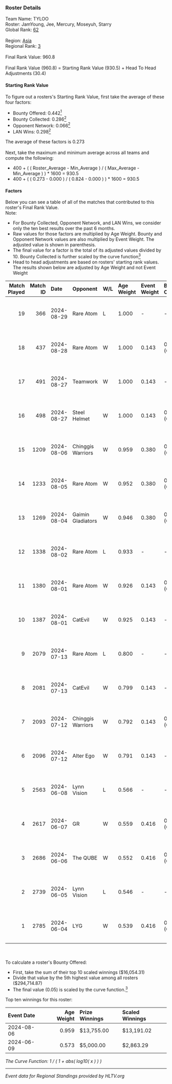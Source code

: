 ### Roster Details<br />
Team Name: TYLOO<br />
Roster: JamYoung, Jee, Mercury, Moseyuh, Starry<br />
Global Rank: [62](../../standings_global_2024_09_11.md)<br />
<br />
Region: [Asia]( ../../standings_asia_2024_09_11.md)<br />
Regional Rank: [3]( ../../standings_asia_2024_09_11.md)<br />
<br />
Final Rank Value:  960.8<br />
<br />
Final Rank Value (960.8) = Starting Rank Value (930.5) + Head To Head Adjustments (30.4)<br />

#### Starting Rank Value<br />
To figure out a rosters's Starting Rank Value, first take the average of these four factors:<br />
- Bounty Offered: 0.442[<sup>1</sup>](#table2)
- Bounty Collected: 0.286[<sup>2</sup>](#table1)
- Opponent Network: 0.066[<sup>2</sup>](#table1)
- LAN Wins: 0.298[<sup>2</sup>](#table1)

The average of these factors is 0.273<br />
<br />
Next, take the maximum and minimum average across all teams and compute the following:<br />
- 400 + ( ( Roster_Average - Min_Average ) / ( Max_Average - Min_Average ) ) * 1600 = 930.5
- 400 + ( ( 0.273 - 0.000 ) / ( 0.824 - 0.000 ) ) * 1600 = 930.5


#### Factors<br />
Below you can see a table of all of the matches that contributed to this roster's Final Rank Value.<br />
Note:<br />

- For Bounty Collected, Opponent Network, and LAN Wins, we consider only the ten best results over the past 6 months.
- Raw values for those factors are multiplied by Age Weight. Bounty and Opponent Network values are also multiplied by Event Weight. The adjusted value is shown in parenthesis.
- The final value for a factor is the total of its adjusted values divided by 10. Bounty Collected is further scaled by the curve function[<sup>3</sup>](#curveFunction)
- Head to head adjustments are based on rosters' starting rank values. The results shown below are adjusted by Age Weight and not Event Weight
<span id="table1"></span><br />


| Match Played | Match ID | Date       | Opponent          | W/L | Age Weight | Event Weight | Bounty Collected | Opponent Network | LAN Wins  | H2H Adj. | Roster                                   |
| -: | -: | :- | :- | :- | :- | :- | :- | :- | :- | -: | :- |
|           19 |      366 | 2024-08-29 | Rare Atom         | L   | 1.000      | -            | -                | -                | -         |   -18.53 | JamYoung, Jee, Mercury, Moseyuh, Starry  |
|           18 |      437 | 2024-08-28 | Rare Atom         | W   | 1.000      | 0.143        | 0.026 (0.004)    | 0.434 (0.062)    | 0 (0.000) |    12.61 | JamYoung, Jee, Mercury, Moseyuh, Starry  |
|           17 |      491 | 2024-08-27 | Teamwork          | W   | 1.000      | 0.143        | -                | 0.149 (0.021)    | 0 (0.000) |     1.60 | JamYoung, Jee, Mercury, Moseyuh, Starry  |
|           16 |      498 | 2024-08-27 | Steel Helmet      | W   | 1.000      | 0.143        | 0.003 (0.000)    | -                | 0 (0.000) |     2.25 | JamYoung, Jee, Mercury, Moseyuh, Starry  |
|           15 |     1209 | 2024-08-06 | Chinggis Warriors | W   | 0.959      | 0.380        | 0.013 (0.005)    | 0.180 (0.066)    | 1 (0.959) |    11.79 | JamYoung, Jee, Mercury, Moseyuh, Starry  |
|           14 |     1233 | 2024-08-05 | Rare Atom         | W   | 0.952      | 0.380        | 0.026 (0.009)    | 0.434 (0.157)    | 1 (0.952) |    13.47 | JamYoung, Jee, Mercury, Moseyuh, Starry  |
|           13 |     1269 | 2024-08-04 | Gaimin Gladiators | W   | 0.946      | 0.380        | 0.016 (0.006)    | 0.477 (0.172)    | 1 (0.946) |    12.44 | JamYoung, Jee, Mercury, Moseyuh, Starry  |
|           12 |     1338 | 2024-08-02 | Rare Atom         | L   | 0.933      | -            | -                | -                | -         |   -15.91 | JamYoung, Jee, Mercury, Moseyuh, zhokiNg |
|           11 |     1380 | 2024-08-01 | Rare Atom         | W   | 0.926      | 0.143        | 0.026 (0.003)    | 0.434 (0.057)    | 0 (0.000) |    12.89 | JamYoung, Jee, Mercury, Moseyuh, zhokiNg |
|           10 |     1387 | 2024-08-01 | CatEvil           | W   | 0.925      | 0.143        | -                | 0.230 (0.030)    | 0 (0.000) |     4.68 | JamYoung, Jee, Mercury, Moseyuh, zhokiNg |
|            9 |     2079 | 2024-07-13 | Rare Atom         | L   | 0.800      | -            | -                | -                | -         |   -14.81 | JamYoung, Jee, Mercury, Moseyuh, zhokiNg |
|            8 |     2081 | 2024-07-13 | CatEvil           | W   | 0.799      | 0.143        | -                | 0.230 (0.026)    | 0 (0.000) |     3.30 | JamYoung, Jee, Mercury, Moseyuh, zhokiNg |
|            7 |     2093 | 2024-07-12 | Chinggis Warriors | W   | 0.792      | 0.143        | 0.013 (0.002)    | -                | 0 (0.000) |    11.15 | JamYoung, Jee, Mercury, Moseyuh, zhokiNg |
|            6 |     2096 | 2024-07-12 | Alter Ego         | W   | 0.791      | 0.143        | -                | 0.283 (0.032)    | -         |     2.44 | JamYoung, Jee, Mercury, Moseyuh, zhokiNg |
|            5 |     2563 | 2024-06-08 | Lynn Vision       | L   | 0.566      | -            | -                | -                | -         |    -9.46 | JamYoung, k4Mi, Mercury, Moseyuh, zdr    |
|            4 |     2617 | 2024-06-07 | GR                | W   | 0.559      | 0.416        | 0.006 (0.001)    | 0.166 (0.039)    | -         |     3.44 | JamYoung, k4Mi, Mercury, Moseyuh, zdr    |
|            3 |     2686 | 2024-06-06 | The QUBE          | W   | 0.552      | 0.416        | 0.004 (0.001)    | -                | -         |     3.11 | JamYoung, k4Mi, Mercury, Moseyuh, zdr    |
|            2 |     2739 | 2024-06-05 | Lynn Vision       | L   | 0.546      | -            | -                | -                | -         |    -9.14 | JamYoung, k4Mi, Mercury, Moseyuh, zdr    |
|            1 |     2785 | 2024-06-04 | LYG               | W   | 0.539      | 0.416        | 0.003 (0.001)    | -                | -         |     3.04 | JamYoung, k4Mi, Mercury, Moseyuh, zdr    |

<br />
<span id="table2"></span><br />
To calculate a roster's Bounty Offered:<br />

- First, take the sum of their top 10 scaled winnings ($16,054.31)
- Divide that value by the 5th highest value among all rosters ($294,714.87)
- The final value (0.05) is scaled by the curve function.[<sup>3</sup>](#curveFunction)

Top ten winnings for this roster:<br />

| Event Date | Age Weight | Prize Winnings | Scaled Winnings |
| :- | -: | :- | :- |
| 2024-08-06 |      0.959 | $13,755.00     | $13,191.02      |
| 2024-06-09 |      0.573 | $5,000.00      | $2,863.29       |


<span id="curveFunction"></span>_The Curve Function: 1 / ( 1 + abs( log10( x ) ) )_<br />

---
_Event data for Regional Standings provided by HLTV.org_<br />
